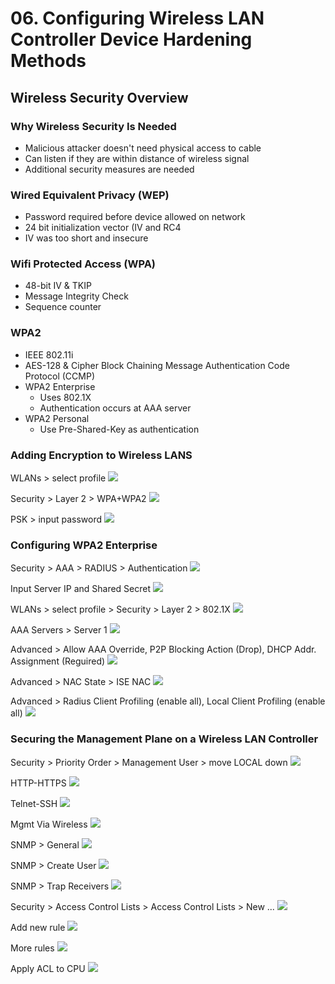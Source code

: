 # 06. Configuring Wireless LAN Controller Device Hardening Methods

## Wireless Security Overview

### Why Wireless Security Is Needed

* Malicious attacker doesn't need physical access to cable
* Can listen if they are within distance of wireless signal
* Additional security measures are needed

### Wired Equivalent Privacy (WEP)

* Password required before device allowed on network
* 24 bit initialization vector (IV and RC4
* IV was too short and insecure

### Wifi Protected Access (WPA)
* 48-bit IV & TKIP
* Message Integrity Check
* Sequence counter

### WPA2

* IEEE 802.11i
* AES-128 & Cipher Block Chaining Message Authentication Code Protocol (CCMP)
* WPA2 Enterprise
  * Uses 802.1X
  * Authentication occurs at AAA server
* WPA2 Personal
  * Use Pre-Shared-Key as authentication

### Adding Encryption to Wireless LANS

WLANs > select profile
![](../../../.gitbook/assets/securing-the-wireless-lan-controller-1.png)

Security > Layer 2 > WPA+WPA2
![](../../../.gitbook/assets/securing-the-wireless-lan-controller-2.png)

PSK > input password
![](../../../.gitbook/assets/securing-the-wireless-lan-controller-3.png)

### Configuring WPA2 Enterprise

Security > AAA > RADIUS > Authentication
![](../../../.gitbook/assets/securing-the-wireless-lan-controller-4.png)

Input Server IP and Shared Secret
![](../../../.gitbook/assets/securing-the-wireless-lan-controller-5.png)

WLANs > select profile > Security > Layer 2 > 802.1X
![](../../../.gitbook/assets/securing-the-wireless-lan-controller-6.png)

AAA Servers > Server 1
![](../../../.gitbook/assets/securing-the-wireless-lan-controller-7.png)

Advanced > Allow AAA Override, P2P Blocking Action (Drop), DHCP Addr. Assignment (Reguired)
![](../../../.gitbook/assets/securing-the-wireless-lan-controller-8.png)

Advanced > NAC State > ISE NAC
![](../../../.gitbook/assets/securing-the-wireless-lan-controller-9.png)

Advanced > Radius Client Profiling (enable all), Local Client Profiling (enable all)
![](../../../.gitbook/assets/securing-the-wireless-lan-controller-10.png)

### Securing the Management Plane on a Wireless LAN Controller

Security > Priority Order > Management User > move LOCAL down
![](../../../.gitbook/assets/securing-the-wireless-lan-controller-11.png)

HTTP-HTTPS
![](../../../.gitbook/assets/securing-the-wireless-lan-controller-12.png)

Telnet-SSH
![](../../../.gitbook/assets/securing-the-wireless-lan-controller-13.png)

Mgmt Via Wireless
![](../../../.gitbook/assets/securing-the-wireless-lan-controller-14.png)

SNMP > General
![](../../../.gitbook/assets/securing-the-wireless-lan-controller-15.png)

SNMP > Create User
![](../../../.gitbook/assets/securing-the-wireless-lan-controller-16.png)

SNMP > Trap Receivers
![](../../../.gitbook/assets/securing-the-wireless-lan-controller-17.png)

Security > Access Control Lists > Access Control Lists > New ...
![](../../../.gitbook/assets/securing-the-wireless-lan-controller-18.png)

Add new rule
![](../../../.gitbook/assets/securing-the-wireless-lan-controller-19.png)

More rules
![](../../../.gitbook/assets/securing-the-wireless-lan-controller-20.png)

Apply ACL to CPU
![](../../../.gitbook/assets/securing-the-wireless-lan-controller-21.png)
